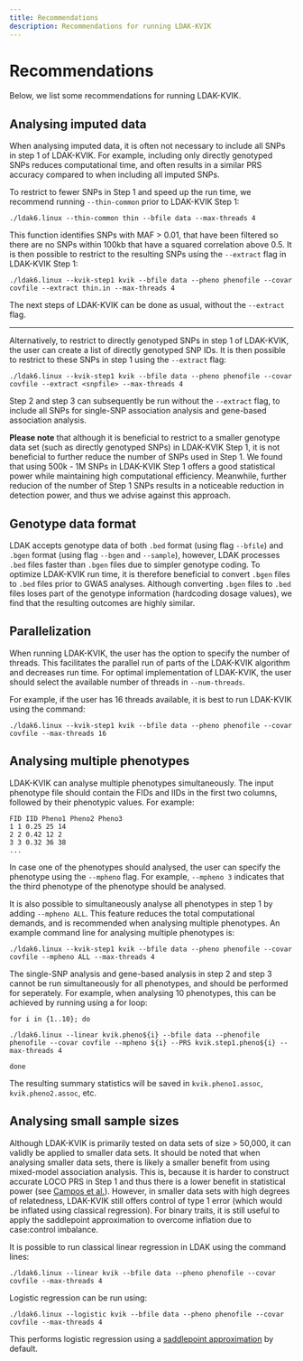 ```yaml
---
title: Recommendations
description: Recommendations for running LDAK-KVIK
---
```


# Recommendations

Below, we list some recommendations for running LDAK-KVIK. 

## Analysing imputed data

When analysing imputed data, it is often not necessary to include all SNPs in step 1 of LDAK-KVIK. For example,  including only directly genotyped SNPs reduces computational time, and often results in a similar PRS accuracy compared to when including all imputed SNPs.

To restrict to fewer SNPs in Step 1 and speed up the run time, we recommend running `--thin-common` prior to LDAK-KVIK Step 1:

```
./ldak6.linux --thin-common thin --bfile data --max-threads 4
```

This function identifies SNPs with MAF > 0.01, that have been filtered so there are no SNPs within 100kb that have a squared correlation above 0.5. It is then possible to restrict to the resulting SNPs using the `--extract` flag in LDAK-KVIK Step 1:

```
./ldak6.linux --kvik-step1 kvik --bfile data --pheno phenofile --covar covfile --extract thin.in --max-threads 4
```

The next steps of LDAK-KVIK can be done as usual, without the `--extract` flag.

---

Alternatively, to restrict to directly genotyped SNPs in step 1 of LDAK-KVIK, the user can create a list of directly genotyped SNP IDs. It is then possible to restrict to these SNPs in step 1 using the `--extract` flag:

```
./ldak6.linux --kvik-step1 kvik --bfile data --pheno phenofile --covar covfile --extract <snpfile> --max-threads 4
```

Step 2 and step 3 can subsequently be run without the `--extract` flag, to include all SNPs for single-SNP association analysis and gene-based association analysis.

**Please note** that although it is beneficial to restrict to a smaller genotype data set (such as directly genotyped SNPs) in LDAK-KVIK Step 1, it is not beneficial to further reduce the number of SNPs used in Step 1. We found that using 500k - 1M SNPs in LDAK-KVIK Step 1 offers a good statistical power while maintaining high computational efficiency.  Meanwhile, further reducion of the number of Step 1 SNPs results in a noticeable reduction in detection power, and thus we advise against this approach.

## Genotype data format

LDAK accepts genotype data of both `.bed` format (using flag `--bfile`) and `.bgen` format (using flag `--bgen` and `--sample`), however, LDAK processes `.bed` files faster than `.bgen` files due to simpler genotype coding. To optimize LDAK-KVIK run time, it is therefore beneficial to convert `.bgen` files to `.bed` files prior to GWAS analyses. Although converting `.bgen` files to `.bed` files loses part of the genotype information (hardcoding dosage values), we find that the resulting outcomes are highly similar. 

## Parallelization

When running LDAK-KVIK, the user has the option to specify the number of threads. This facilitates the parallel run of parts of the LDAK-KVIK algorithm and decreases run time. For optimal implementation of LDAK-KVIK, the user should select the available number of threads in `--num-threads`.

For example, if the user has 16 threads available, it is best to run LDAK-KVIK using the command:
```
./ldak6.linux --kvik-step1 kvik --bfile data --pheno phenofile --covar covfile --max-threads 16
```

## Analysing multiple phenotypes

LDAK-KVIK can analyse multiple phenotypes simultaneously. The input phenotype file should contain the FIDs and IIDs in the first two columns, followed by their phenotypic values. For example:
```
FID IID Pheno1 Pheno2 Pheno3
1 1 0.25 25 14
2 2 0.42 12 2
3 3 0.32 36 38
...
```

In case one of the phenotypes should analysed, the user can specify the phenotype using the `--mpheno` flag. For example, `--mpheno 3` indicates that the third phenotype of the phenotype should be analysed.

It is also possible to simultaneously analyse all phenotypes in step 1 by adding `--mpheno ALL`. This feature reduces the total computational demands, and is recommended when analysing multiple phenotypes. An example command line for analysing multiple phenotypes is:

```
./ldak6.linux --kvik-step1 kvik --bfile data --pheno phenofile --covar covfile --mpheno ALL --max-threads 4
```

The single-SNP analysis and gene-based analysis in step 2 and step 3 cannot be run simultaneously for all phenotypes, and should be performed for seperately. For example, when analysing 10 phenotypes, this can be achieved by running using a for loop:

```
for i in {1..10}; do

./ldak6.linux --linear kvik.pheno${i} --bfile data --phenofile phenofile --covar covfile --mpheno ${i} --PRS kvik.step1.pheno${i} --max-threads 4

done
```

The resulting summary statistics will be saved in `kvik.pheno1.assoc`, `kvik.pheno2.assoc`, etc.

## Analysing small sample sizes

Although LDAK-KVIK is primarily tested on data sets of size > 50,000, it can validly be applied to smaller data sets. It should be noted that when analysing smaller data sets, there is likely a smaller benefit from using mixed-model association analysis. This is, because it is harder to construct accurate LOCO PRS in Step 1 and thus there is a lower benefit in statistical power (see [Campos et al.](https://www.nature.com/articles/s41588-023-01500-0)). However, in smaller data sets with high degrees of relatedness, LDAK-KVIK still offers control of type 1 error (which would be inflated using classical regression). For binary traits, it is still useful to apply the saddlepoint approximation to overcome inflation due to case:control imbalance. 

It is possible to run classical linear regression in LDAK using the command lines:

```
./ldak6.linux --linear kvik --bfile data --pheno phenofile --covar covfile --max-threads 4
```

Logistic regression can be run using:

```
./ldak6.linux --logistic kvik --bfile data --pheno phenofile --covar covfile --max-threads 4
```
This performs logistic regression using a [saddlepoint approximation](/docs/assoc/spa) by default.

